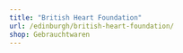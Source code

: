 ```yaml
---
title: "British Heart Foundation"
url: /edinburgh/british-heart-foundation/
shop: Gebrauchtwaren
---
```

